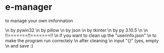 # e-manager
to manage your own imformation

\n by pywin32
\n by pillow
\n by json
\n by tkinter
\n by py 3.10.5
\n
\n !!=======!!=======!!
\n if you want to clean up the "userinfo.json"
\n to make the program run correctely
\n after cleaning
\n input "{}" (yes, empty
\n and save :)
